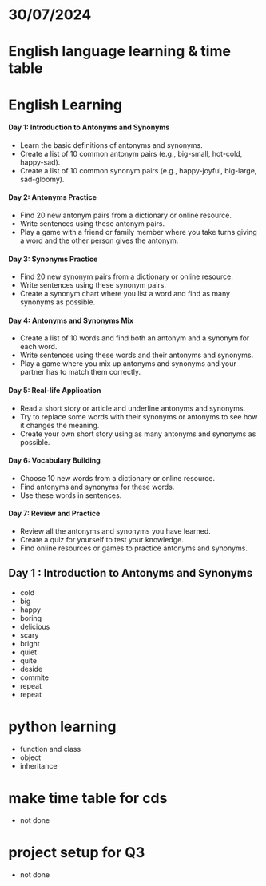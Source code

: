 # 30/07/2024


# English language learning & time table

# English Learning 

#### Day 1: Introduction to Antonyms and Synonyms
* Learn the basic definitions of antonyms and synonyms.
* Create a list of 10 common antonym pairs (e.g., big-small, hot-cold, happy-sad).
* Create a list of 10 common synonym pairs (e.g., happy-joyful, big-large, sad-gloomy).

#### Day 2: Antonyms Practice
* Find 20 new antonym pairs from a dictionary or online resource.
* Write sentences using these antonym pairs.
* Play a game with a friend or family member where you take turns giving a word and the other person gives the antonym.

#### Day 3: Synonyms Practice
* Find 20 new synonym pairs from a dictionary or online resource.
* Write sentences using these synonym pairs.
* Create a synonym chart where you list a word and find as many synonyms as possible.

#### Day 4: Antonyms and Synonyms Mix
* Create a list of 10 words and find both an antonym and a synonym for each word.
* Write sentences using these words and their antonyms and synonyms.
* Play a game where you mix up antonyms and synonyms and your partner has to match them correctly.

#### Day 5: Real-life Application
* Read a short story or article and underline antonyms and synonyms.
* Try to replace some words with their synonyms or antonyms to see how it changes the meaning.
* Create your own short story using as many antonyms and synonyms as possible.

#### Day 6: Vocabulary Building
* Choose 10 new words from a dictionary or online resource.
* Find antonyms and synonyms for these words.
* Use these words in sentences.

#### Day 7: Review and Practice
* Review all the antonyms and synonyms you have learned.
* Create a quiz for yourself to test your knowledge.
* Find online resources or games to practice antonyms and synonyms.

## Day 1 : Introduction to Antonyms and Synonyms

- cold
- big
- happy
- boring
- delicious
- scary
- bright
- quiet
- quite
- deside 
- commite
- repeat
- repeat


# python learning
- function and class
- object
- inheritance


# make time table for cds
- not done


# project setup for Q3
- not done